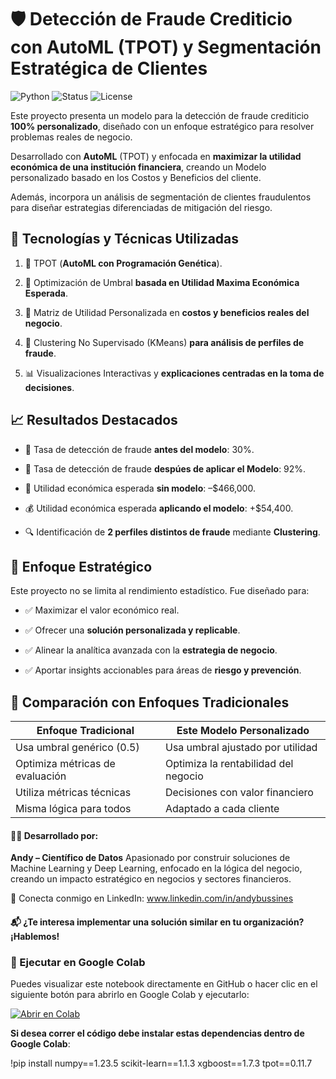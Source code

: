 # 🛡️ Detección de Fraude Crediticio con AutoML (TPOT) y Segmentación Estratégica de Clientes

![Python](https://img.shields.io/badge/Python-3.11-blue)
![Status](https://img.shields.io/badge/Status-Completed-success)
![License](https://img.shields.io/badge/License-MIT-green)

Este proyecto presenta un modelo para la detección de fraude crediticio **100% personalizado**, diseñado con un enfoque estratégico para resolver problemas reales de negocio.

Desarrollado con **AutoML** (TPOT) y enfocada en **maximizar la utilidad económica de una institución financiera**, creando un Modelo personalizado basado en los Costos y Beneficios del cliente. 

Además, incorpora un análisis de segmentación de clientes fraudulentos para diseñar estrategias diferenciadas de mitigación del riesgo.

## 🔧 Tecnologías y Técnicas Utilizadas

1. 🧬 TPOT (**AutoML con Programación Genética**).

2. 🎯 Optimización de Umbral **basada en Utilidad Maxima Económica Esperada**.

3. 💼 Matriz de Utilidad Personalizada en **costos y beneficios reales del negocio**.

4. 🧠 Clustering No Supervisado (KMeans) **para análisis de perfiles de fraude**.

5. 📊 Visualizaciones Interactivas y **explicaciones centradas en la toma de decisiones**.

## 📈 Resultados Destacados

- 🎯 Tasa de detección de fraude **antes del modelo**: 30%.

- 🚀 Tasa de detección de fraude **despúes de aplicar el Modelo**: 92%.

- 💸 Utilidad económica esperada **sin modelo**: –$466,000.

- 💰 Utilidad económica esperada **aplicando el modelo**: +$54,400.

- 🔍 Identificación de **2 perfiles distintos de fraude** mediante **Clustering**.

## 🎯 Enfoque Estratégico
Este proyecto no se limita al rendimiento estadístico. Fue diseñado para:

- ✅ Maximizar el valor económico real.

- ✅ Ofrecer una **solución personalizada y replicable**.

- ✅ Alinear la analítica avanzada con la **estrategia de negocio**.

- ✅ Aportar insights accionables para áreas de **riesgo y prevención**.

## 🧠 **Comparación con Enfoques Tradicionales**

| **Enfoque Tradicional**                   | **Este Modelo Personalizado**            |
|-------------------------------------------|-----------------------------------------|
| Usa umbral genérico (0.5)                 | Usa umbral ajustado por utilidad        |
| Optimiza métricas de evaluación           | Optimiza la rentabilidad del negocio    |
| Utiliza métricas técnicas                 | Decisiones con valor financiero         |
| Misma lógica para todos                   | Adaptado a cada cliente                 |



#### 👨‍💻 Desarrollado por:
**Andy – Científico de Datos**
Apasionado por construir soluciones de Machine Learning y Deep Learning, enfocado en la lógica del negocio, creando un impacto estratégico en negocios y sectores financieros.

🔗 Conecta conmigo en LinkedIn: www.linkedin.com/in/andybussines

#### 📬 ¿Te interesa implementar una solución similar en tu organización? ¡Hablemos!

### 🚀 Ejecutar en Google Colab

Puedes visualizar este notebook directamente en GitHub o hacer clic en el siguiente botón para abrirlo en Google Colab y ejecutarlo:

[![Abrir en Colab](https://colab.research.google.com/assets/colab-badge.svg)](https://drive.google.com/file/d/1zmu6ecHA4hLD3bvmpx4wEjjW9GBlNM13/view?usp=drive_link)

**Si desea correr el código debe instalar estas dependencias dentro de Google Colab**:

!pip install numpy==1.23.5 scikit-learn==1.1.3 xgboost==1.7.3 tpot==0.11.7

